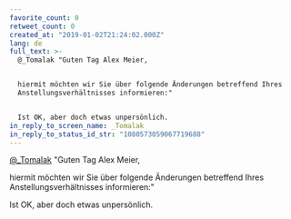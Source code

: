 ```yaml
---
favorite_count: 0
retweet_count: 0
created_at: "2019-01-02T21:24:02.000Z"
lang: de
full_text: >-
  @_Tomalak "Guten Tag Alex Meier,


  hiermit möchten wir Sie über folgende Änderungen betreffend Ihres
  Anstellungsverhältnisses informieren:"


  Ist OK, aber doch etwas unpersönlich.
in_reply_to_screen_name: _Tomalak
in_reply_to_status_id_str: "1080573059067719688"
---
```


[@\_Tomalak](https://twitter.com/_Tomalak) "Guten Tag Alex Meier,

hiermit möchten wir Sie über folgende Änderungen betreffend Ihres
Anstellungsverhältnisses informieren:"

Ist OK, aber doch etwas unpersönlich.
